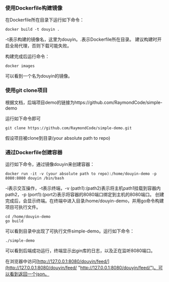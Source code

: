 ### 使用Dockerfile构建镜像
在Dockerfile所在目录下运行如下命令：
```shell
docker build -t douyin .
```
-t表示构建的镜像名，这里为douyin。.表示Dockerfile所在目录。
建议构建时开启全局代理，否则下载可能失败。

构建完成后运行命令：
```shell
docker images
```
可以看到一个名为douyin的镜像。

### 使用git clone项目
根据文档，后端项目demo的链接为https://github.com/RaymondCode/simple-demo

运行如下命令即可
```shell
git clone https://github.com/RaymondCode/simple-demo.git
```
假设项目被clone到目录(your absolute path to repo)
### 通过Dockerfile创建容器
运行如下命令，通过镜像douyin来创建容器：
```shell
docker run -it -v (your absolute path to repo):/home/douyin-demo -p 8080:8080 douyin /bin/bash
```
-i表示交互操作，-t表示终端，-v (path1):(path2)表示将主机path1挂载到容器内path2，-p (port1):(port2)表示将容器的8080端口绑定到主机的8080端口。
创建完成后，会显示终端。在终端中进入目录/home/douyin-demo，并用go命令构建项目可执行文件。
```shell
cd /home/douyin-demo
go build
```
可以看到目录中出现了可执行文件simple-demo。运行如下命令：
```shell
./simple-demo
```
可以看到后端成功运行，终端显示出gin库的日志，以及正在监听8080端口。

在浏览器中访问[http://127.0.0.1:8080/douyin/feed/](http://127.0.0.1:8080/douyin/feed/ "http://127.0.0.1:8080/douyin/feed/")。可以看到返回一个json。